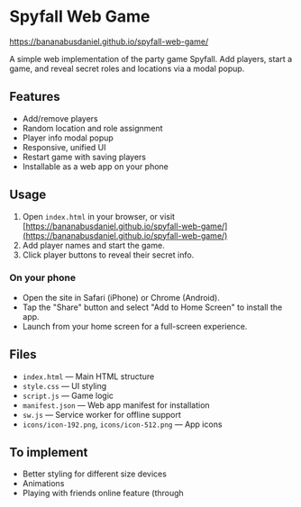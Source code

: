 # Spyfall Web Game
https://bananabusdaniel.github.io/spyfall-web-game/

A simple web implementation of the party game Spyfall. Add players, start a game, and reveal secret roles and locations via a modal popup.

## Features

- Add/remove players
- Random location and role assignment
- Player info modal popup
- Responsive, unified UI
- Restart game with saving players
- Installable as a web app on your phone

## Usage

1. Open `index.html` in your browser, or visit  
   [https://bananabusdaniel.github.io/spyfall-web-game/](https://bananabusdaniel.github.io/spyfall-web-game/)
2. Add player names and start the game.
3. Click player buttons to reveal their secret info.

### On your phone

- Open the site in Safari (iPhone) or Chrome (Android).
- Tap the "Share" button and select "Add to Home Screen" to install the app.
- Launch from your home screen for a full-screen experience.

## Files

- `index.html` — Main HTML structure
- `style.css` — UI styling
- `script.js` — Game logic
- `manifest.json` — Web app manifest for installation
- `sw.js` — Service worker for offline support
- `icons/icon-192.png`, `icons/icon-512.png` — App icons

## To implement

- Better styling for different size devices
- Animations
- Playing with friends online feature (through